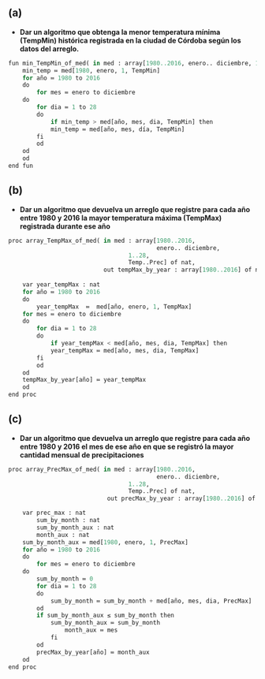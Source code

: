 ## (a)
- **Dar un algoritmo que obtenga la menor temperatura mínima (TempMin) histórica registrada en la ciudad de Córdoba según los datos del arreglo.**

```py
fun min_TempMin_of_med( in med : array[1980..2016, enero.. diciembre, 1..28, Temp..Prec] of nat) ret min_temp : nat
    min_temp ≔ med[1980, enero, 1, TempMin]
    for año ≔ 1980 to 2016 
    do
    	for mes ≔ enero to diciembre
	do
	    for dia ≔ 1 to 28
	    do
	    	if min_temp > med[año, mes, dia, TempMin] then
		    min_temp ≔ med[año, mes, día, TempMin]
	 	fi
	    od
	od
    od
end fun
```

## (b)
- **Dar un algoritmo que devuelva un arreglo que registre para cada año entre 1980 y 2016 la mayor temperatura máxima (TempMax) registrada durante ese año**

```py
proc array_TempMax_of_med( in med : array[1980..2016, 
                                          enero.. diciembre, 
                     			  1..28,
 		                          Temp..Prec] of nat,
                           out tempMax_by_year : array[1980..2016] of nat) 
		
    var year_tempMax : nat
    for año ≔ 1980 to 2016
    do
    	year_tempMax  ≔  med[año, enero, 1, TempMax]
	for mes ≔ enero to diciembre
	do
	    for dia ≔ 1 to 28
	    do
	    	if year_tempMax < med[año, mes, dia, TempMax] then
		    year_tempMax ≔ med[año, mes, dia, TempMax]
		fi
	    od 
	od
	tempMax_by_year[año] ≔ year_tempMax
    od
end proc
```

## (c)
- **Dar un algoritmo que devuelva un arreglo que registre para cada año entre 1980 y 2016 el mes de ese año en que se registró la mayor cantidad mensual de precipitaciones**
```py
proc array_PrecMax_of_med( in med : array[1980..2016, 
                                          enero.. diciembre, 
                     			  1..28,
 		                          Temp..Prec] of nat,
                            out precMax_by_year : array[1980..2016] of mes) 

    var prec_max : nat	
        sum_by_month : nat
        sum_by_month_aux : nat
        month_aux : nat
    sum_by_month_aux ≔ med[1980, enero, 1, PrecMax] 
    for año ≔ 1980 to 2016
    do
    	for mes ≔ enero to diciembre 
	do
	    sum_by_month ≔ 0
	    for dia ≔ 1 to 28 
	    do
	        sum_by_month ≔ sum_by_month + med[año, mes, dia, PrecMax]
	    od
	    if sum_by_month_aux ≤ sum_by_month then 
	        sum_by_month_aux ≔ sum_by_month
                month_aux ≔ mes             
            fi
        od
        precMax_by_year[año] ≔ month_aux
    od
end proc
```
